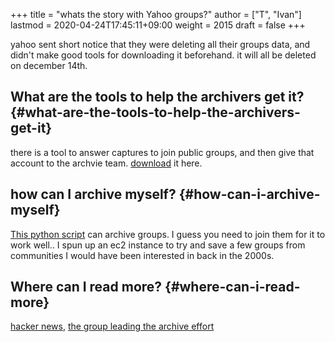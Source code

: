 +++
title = "whats the story with Yahoo groups?"
author = ["T", "Ivan"]
lastmod = 2020-04-24T17:45:11+09:00
weight = 2015
draft = false
+++

yahoo sent short notice that they were deleting all their groups
data, and didn't make good tools for downloading it beforehand.
it will all be deleted on december 14th.


## What are the tools to help the archivers get it? {#what-are-the-tools-to-help-the-archivers-get-it}

there is a tool to answer captures to join public groups, and then
give that account to the archvie team.
[download](https://github.com/davidferguson/yahoogroups-joiner/archive/master.zip) it here.


## how can I archive myself? {#how-can-i-archive-myself}

[This python script](https://github.com/IgnoredAmbience/yahoo-group-archiver) can archive groups. I guess you need to join
them for it to work well.. I spun up an ec2 instance to try and
save a few groups from communities I would have been interested in
back in the 2000s.


## Where can I read more? {#where-can-i-read-more}

[hacker news](https://news.ycombinator.com/item?id=21737696), [the group leading the archive effort](https://modsandmembersblog.wordpress.com/2019/12/08/verizon-yahoo-bad-form/)
